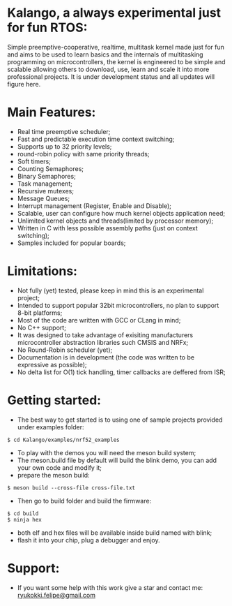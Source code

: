 # Kalango, a always experimental just for fun RTOS:
Simple preemptive-cooperative, realtime, multitask kernel made just for fun and aims to be used
to learn basics and the internals of multitasking programming on microcontrollers, the kernel
is engineered to be simple and scalable allowing others to download, use, learn and scale it
into more professional projects. It is under development status and all updates will
figure here.

# Main Features:
- Real time preemptive scheduler;
- Fast and predictable execution time context switching;
- Supports up to 32 priority levels;
- round-robin policy with same priority threads;
- Soft timers;
- Counting Semaphores;
- Binary Semaphores;
- Task management;
- Recursive mutexes;
- Message Queues;
- Interrupt management (Register, Enable and Disable);
- Scalable, user can configure how much kernel objects application need;
- Unlimited kernel objects and threads(limited by processor memory);
- Written in C with less possible assembly paths (just on context switching);
- Samples included for popular boards;

# Limitations:
- Not fully (yet) tested, please keep in mind this is an experimental project;
- Intended to support popular 32bit microcontrollers, no plan to support 8-bit platforms;
- Most of the code are written with GCC or CLang in mind;
- No C++ support;
- It was designed to take advantage of exisiting manufacturers microcontroller abstraction libraries
such CMSIS and NRFx;
- No Round-Robin scheduler (yet);
- Documentation is in development (the code was written to be expressive as possible);
- No delta list for O(1) tick handling, timer callbacks are deffered from ISR;

# Getting started:
- The best way to get started is to using one of sample projects provided under examples folder:
 ```
 $ cd Kalango/examples/nrf52_examples
 ```
 - To play with the demos you will need the meson build system;
 - The meson.build file by default will build the blink demo, you can add your own code and modify it;
 - prepare the meson build:
 ```
 $ meson build --cross-file cross-file.txt
 ```
 - Then go to build folder and build the firmware:
 ```
 $ cd build
 $ ninja hex
 ```
 - both elf and hex files will be available inside build named with blink;
 - flash it into your chip, plug a debugger and enjoy.

# Support:
- If you want some help with this work give a star and contact me: ryukokki.felipe@gmail.com




